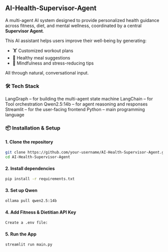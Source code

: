 ## AI-Health-Supervisor-Agent

A multi-agent AI system designed to provide personalized health guidance across fitness, diet, and mental wellness, coordinated by a central **Supervisor Agent**.

This AI assistant helps users improve their well-being by generating:
- 🏋️ Customized workout plans  
- 🥗 Healthy meal suggestions  
- 🧘 Mindfulness and stress-reducing tips  

All through natural, conversational input.







### 🛠 Tech Stack
LangGraph – for building the multi-agent state machine
LangChain – for Tool orchestration
Qwen2.5:14b – for agent reasoning and responses
Streamlit – for the user-facing frontend
Python – main programming language


### 📦 Installation & Setup

#### 1. Clone the repository
```bash
git clone https://github.com/your-username/AI-Health-Supervisor-Agent.git
cd AI-Health-Supervisor-Agent
```
#### 2. Install dependencies
```bash
pip install -r requirements.txt
```
#### 3. Set up Qwen 
```bash
ollama pull qwen2.5:14b
```
#### 4. Add Fitness & Dietitian API Key
```bash
Create a .env file:
```

#### 5. Run the App
```bash
streamlit run main.py
```
